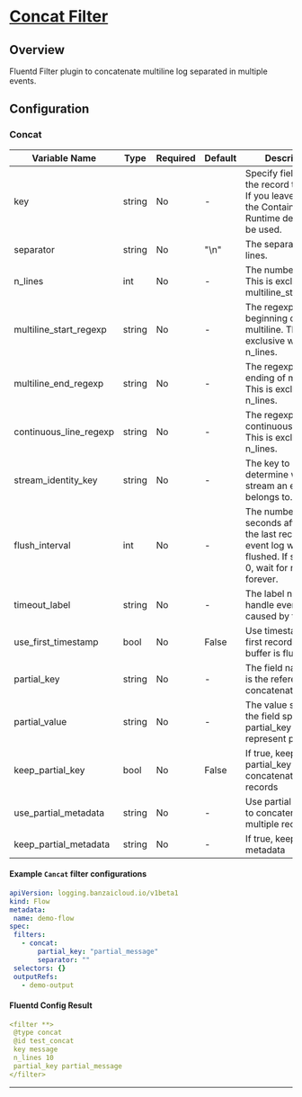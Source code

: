 # [Concat Filter](https://github.com/fluent-plugins-nursery/fluent-plugin-concat)
## Overview
 Fluentd Filter plugin to concatenate multiline log separated in multiple events.

## Configuration
### Concat
| Variable Name | Type | Required | Default | Description |
|---|---|---|---|---|
| key | string | No | - | Specify field name in the record to parse. If you leave empty the Container Runtime default will be used.<br> |
| separator | string | No |  "\n" | The separator of lines. <br> |
| n_lines | int | No | - | The number of lines. This is exclusive with multiline_start_regex.<br> |
| multiline_start_regexp | string | No | - | The regexp to match beginning of multiline. This is exclusive with n_lines.<br> |
| multiline_end_regexp | string | No | - | The regexp to match ending of multiline. This is exclusive with n_lines.<br> |
| continuous_line_regexp | string | No | - | The regexp to match continuous lines. This is exclusive with n_lines.<br> |
| stream_identity_key | string | No | - | The key to determine which stream an event belongs to.<br> |
| flush_interval | int | No | - | The number of seconds after which the last received event log will be flushed. If specified 0, wait for next line forever.<br> |
| timeout_label | string | No | - | The label name to handle events caused by timeout.<br> |
| use_first_timestamp | bool | No |  False | Use timestamp of first record when buffer is flushed. <br> |
| partial_key | string | No | - | The field name that is the reference to concatenate records<br> |
| partial_value | string | No | - | The value stored in the field specified by partial_key that represent partial log<br> |
| keep_partial_key | bool | No | False | If true, keep partial_key in concatenated records <br> |
| use_partial_metadata | string | No | - | Use partial metadata to concatenate multiple records<br> |
| keep_partial_metadata | string | No | - | If true, keep partial metadata<br> |
 #### Example `Cancat` filter configurations
 ```yaml
apiVersion: logging.banzaicloud.io/v1beta1
kind: Flow
metadata:
  name: demo-flow
spec:
  filters:
    - concat:
        partial_key: "partial_message"
        separator: ""
  selectors: {}
  outputRefs:
    - demo-output
 ```

 #### Fluentd Config Result
 ```yaml
<filter **>
  @type concat
  @id test_concat
  key message
  n_lines 10
  partial_key partial_message
</filter>
 ```

---
